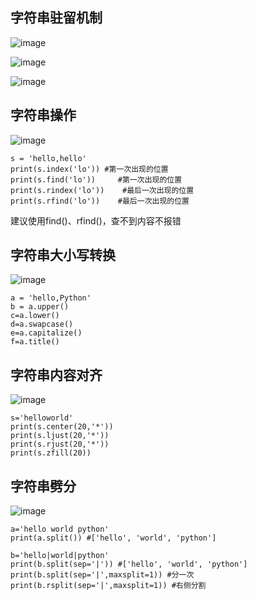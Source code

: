 ## 字符串驻留机制
![image](https://user-images.githubusercontent.com/71583369/149766172-9e74abb0-54be-45f5-85a5-a713c15bf91d.png)

![image](https://user-images.githubusercontent.com/71583369/149770143-c59cf281-3393-42cf-ab9d-b9a3d950a70e.png)

![image](https://user-images.githubusercontent.com/71583369/149770769-6fc80715-7f26-4561-a3fb-7f3f5cf7a9b7.png)

## 字符串操作
![image](https://user-images.githubusercontent.com/71583369/149770973-a11ebfa4-d486-4d2c-bc11-44adcb2f3d12.png)
```
s = 'hello,hello'
print(s.index('lo')) #第一次出现的位置
print(s.find('lo'))     #第一次出现的位置
print(s.rindex('lo'))    #最后一次出现的位置
print(s.rfind('lo'))    #最后一次出现的位置
```
建议使用find()、rfind()，查不到内容不报错
## 字符串大小写转换
![image](https://user-images.githubusercontent.com/71583369/149774090-ff9b7fc4-dfc4-4190-83d2-303a0f045954.png)
```
a = 'hello,Python'
b = a.upper()
c=a.lower()
d=a.swapcase()
e=a.capitalize()
f=a.title()
```
## 字符串内容对齐
![image](https://user-images.githubusercontent.com/71583369/149777613-91c0cfee-55e3-481b-9a67-1a72c93bf880.png)
```
s='helloworld'
print(s.center(20,'*'))
print(s.ljust(20,'*'))
print(s.rjust(20,'*'))
print(s.zfill(20))
```
## 字符串劈分
![image](https://user-images.githubusercontent.com/71583369/149889620-6d6362db-0e39-4285-935c-6b1e3b936fdd.png)

```
a='hello world python'
print(a.split()) #['hello', 'world', 'python']

b='hello|world|python'
print(b.split(sep='|')) #['hello', 'world', 'python']
print(b.split(sep='|',maxsplit=1)) #分一次
print(b.rsplit(sep='|',maxsplit=1)) #右侧分割
```





